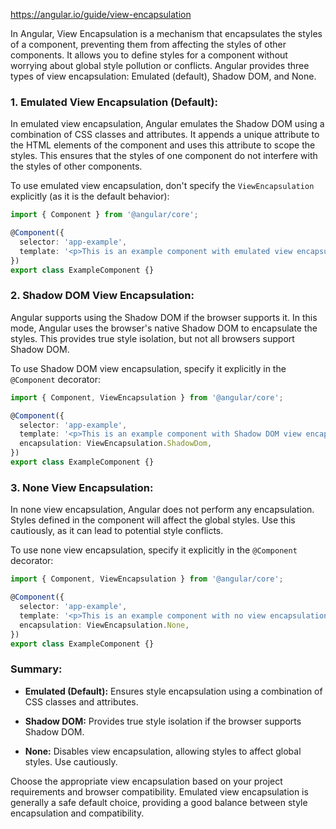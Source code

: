 https://angular.io/guide/view-encapsulation

In Angular, View Encapsulation is a mechanism that encapsulates the styles of a component, preventing them from affecting the styles of other components. It allows you to define styles for a component without worrying about global style pollution or conflicts. Angular provides three types of view encapsulation: Emulated (default), Shadow DOM, and None.

### 1. Emulated View Encapsulation (Default):

In emulated view encapsulation, Angular emulates the Shadow DOM using a combination of CSS classes and attributes. It appends a unique attribute to the HTML elements of the component and uses this attribute to scope the styles. This ensures that the styles of one component do not interfere with the styles of other components.

To use emulated view encapsulation, don't specify the `ViewEncapsulation` explicitly (as it is the default behavior):

```typescript
import { Component } from '@angular/core';

@Component({
  selector: 'app-example',
  template: '<p>This is an example component with emulated view encapsulation</p>',
})
export class ExampleComponent {}
```

### 2. Shadow DOM View Encapsulation:

Angular supports using the Shadow DOM if the browser supports it. In this mode, Angular uses the browser's native Shadow DOM to encapsulate the styles. This provides true style isolation, but not all browsers support Shadow DOM.

To use Shadow DOM view encapsulation, specify it explicitly in the `@Component` decorator:

```typescript
import { Component, ViewEncapsulation } from '@angular/core';

@Component({
  selector: 'app-example',
  template: '<p>This is an example component with Shadow DOM view encapsulation</p>',
  encapsulation: ViewEncapsulation.ShadowDom,
})
export class ExampleComponent {}
```

### 3. None View Encapsulation:

In none view encapsulation, Angular does not perform any encapsulation. Styles defined in the component will affect the global styles. Use this cautiously, as it can lead to potential style conflicts.

To use none view encapsulation, specify it explicitly in the `@Component` decorator:

```typescript
import { Component, ViewEncapsulation } from '@angular/core';

@Component({
  selector: 'app-example',
  template: '<p>This is an example component with no view encapsulation</p>',
  encapsulation: ViewEncapsulation.None,
})
export class ExampleComponent {}
```

### Summary:

- **Emulated (Default):** Ensures style encapsulation using a combination of CSS classes and attributes.
  
- **Shadow DOM:** Provides true style isolation if the browser supports Shadow DOM.

- **None:** Disables view encapsulation, allowing styles to affect global styles. Use cautiously.

Choose the appropriate view encapsulation based on your project requirements and browser compatibility. Emulated view encapsulation is generally a safe default choice, providing a good balance between style encapsulation and compatibility.
